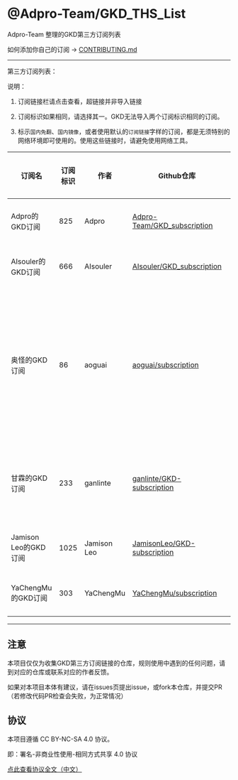 # @Adpro-Team/GKD_THS_List

Adpro-Team 整理的GKD第三方订阅列表

如何添加你自己的订阅 -> [CONTRIBUTING.md](./CONTRIBUTING.md)

---

第三方订阅列表：

说明：

1. 订阅链接栏请点击查看，超链接并非导入链接

2. 订阅标识如果相同，请选择其一。GKD无法导入两个订阅标识相同的订阅。

3. 标示`国内免翻`、`国内镜像`，或者使用默认的`订阅链接`字样的订阅，都是无须特别的网络环境即可使用的。使用这些链接时，请避免使用网络工具。

|订阅名|订阅标识|作者|Github仓库|订阅链接|维护状态|
|-----|------|----|---------|-------|------|
|Adpro的GKD订阅|825|Adpro|[Adpro-Team/GKD_subscription](https://github.com/Adpro-Team/GKD_subscription/tree/main)|<ul><li>[订阅链接1](https://github.com/Adpro-Team/GKD_THS_List/blob/main/importUrlsList.md#Adpro的GKD订阅-订阅链接1)</li><br></ul>|仍在维护||AIsouler的GKD订阅|666|AIsouler|[AIsouler/GKD_subscription](https://github.com/AIsouler/GKD_subscription/tree/main)|<ul><li>[订阅链接1](https://github.com/Adpro-Team/GKD_THS_List/blob/main/importUrlsList.md#AIsouler的GKD订阅-订阅链接1)</li><br></ul>|仍在维护||奥怪的GKD订阅|86|aoguai|[aoguai/subscription](https://github.com/aoguai/subscription/tree/custom)|<ul><li>[Github源](https://github.com/Adpro-Team/GKD_THS_List/blob/main/importUrlsList.md#奥怪的GKD订阅-Github源)</li><br><li>[npmmirror源](https://github.com/Adpro-Team/GKD_THS_List/blob/main/importUrlsList.md#奥怪的GKD订阅-npmmirror源)</li><br><li>[gitmirror源（国内免翻）](https://github.com/Adpro-Team/GKD_THS_List/blob/main/importUrlsList.md#奥怪的GKD订阅-gitmirror源国内免翻)</li><br><li>[Cloudflare源](https://github.com/Adpro-Team/GKD_THS_List/blob/main/importUrlsList.md#奥怪的GKD订阅-Cloudflare源)</li><br><li>[jsDelivr源](https://github.com/Adpro-Team/GKD_THS_List/blob/main/importUrlsList.md#奥怪的GKD订阅-jsDelivr源)</li><br></ul>|仍在维护||甘霖的GKD订阅|233|ganlinte|[ganlinte/GKD-subscription](https://github.com/ganlinte/GKD-subscription/tree/main)|<ul><li>[Github源](https://github.com/Adpro-Team/GKD_THS_List/blob/main/importUrlsList.md#甘霖的GKD订阅-Github源)</li><br><li>[npmmirror源](https://github.com/Adpro-Team/GKD_THS_List/blob/main/importUrlsList.md#甘霖的GKD订阅-npmmirror源)</li><br><li>[国内镜像](https://github.com/Adpro-Team/GKD_THS_List/blob/main/importUrlsList.md#甘霖的GKD订阅-国内镜像)</li><br></ul>|仍在维护||Jamison Leo的GKD订阅|1025|Jamison Leo|[JamisonLeo/GKD-subscription](https://github.com/JamisonLeo/GKD-subscription/tree/main)|<ul><li>[订阅链接1](https://github.com/Adpro-Team/GKD_THS_List/blob/main/importUrlsList.md#Jamison-Leo的GKD订阅-订阅链接1)</li><br></ul>|仍在维护||YaChengMu的GKD订阅|303|YaChengMu|[YaChengMu/subscription](https://github.com/YaChengMu/subscription/tree/main)|<ul><li>[订阅链接1](https://github.com/Adpro-Team/GKD_THS_List/blob/main/importUrlsList.md#YaChengMu的GKD订阅-订阅链接1)</li><br></ul>|仍在维护|

---

## 注意

本项目仅仅为收集GKD第三方订阅链接的仓库，规则使用中遇到的任何问题，请到对应的仓库或联系对应的作者反馈。

如果对本项目本体有建议，请在issues页提出issue，或fork本仓库，并提交PR（若修改代码PR检查会失败，为正常情况）

## 协议

本项目遵循 CC BY-NC-SA 4.0 协议。

即：署名-非商业性使用-相同方式共享 4.0 协议

[点此查看协议全文（中文）](https://creativecommons.org/licenses/by-nc-sa/4.0/legalcode.zh-hans)

